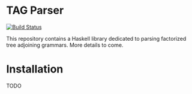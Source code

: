 TAG Parser
==========
[![Build Status](https://travis-ci.org/kawu/partage.svg)](https://travis-ci.org/kawu/partage)

This repository contains a Haskell library dedicated to parsing
factorized tree adjoining grammars.  More details to come.


Installation
============

TODO
